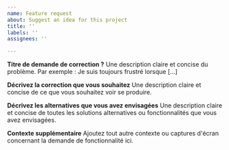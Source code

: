 ```yaml
---
name: Feature request
about: Suggest an idea for this project
title: ''
labels: ''
assignees: ''

---
```


**Titre de demande de correction ?**
Une description claire et concise du problème. Par exemple : Je suis toujours frustré lorsque [...]

**Décrivez la correction que vous souhaitez**
Une description claire et concise de ce que vous souhaitez voir se produire.

**Décrivez les alternatives que vous avez envisagées**
Une description claire et concise de toutes les solutions alternatives ou fonctionnalités que vous avez envisagées.

**Contexte supplémentaire**
Ajoutez tout autre contexte ou captures d'écran concernant la demande de fonctionnalité ici.
